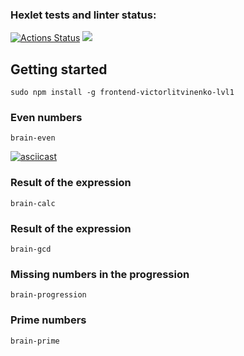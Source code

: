 ### Hexlet tests and linter status:
[![Actions Status](https://github.com/belokrylets/frontend-project-lvl1/workflows/hexlet-check/badge.svg)](https://github.com/belokrylets/frontend-project-lvl1/actions)
<a href="https://codeclimate.com/github/belokrylets/frontend-project-lvl1/maintainability"><img src="https://api.codeclimate.com/v1/badges/35d7a0edfc28c10f6b9d/maintainability" /></a>

## Getting started
```sudo npm install -g frontend-victorlitvinenko-lvl1```

### Even numbers
```brain-even```

[![asciicast](https://asciinema.org/a/YjmtXTRabakY7nLx4yMOajEWn.svg)](https://asciinema.org/a/YjmtXTRabakY7nLx4yMOajEWn)

### Result of the expression
```brain-calc```


### Result of the expression
```brain-gcd```


### Missing numbers in the progression
```brain-progression```


### Prime numbers
```brain-prime```
